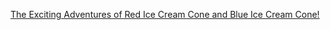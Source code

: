 [The Exciting Adventures of Red Ice Cream Cone and Blue Ice Cream Cone!](http://pickardayune.com/icc)
